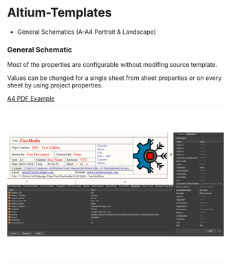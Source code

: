 # Altium-Templates
* General Schematics (A-A4 Portrait & Landscape)


### General Schematic
Most of the properties are configurable without modifing source template.

Values can be changed for a single sheet from sheet properties or on every sheet by using project properties.

[A4 PDF Example](https://github.com/FireDeveloper/Altium-Templates/blob/master/Schematic%20Templates/General/A4%20example.pdf)

![General Schematic](https://github.com/FireDeveloper/Altium-Templates/blob/master/Schematic%20Templates/General/HowToSetParameters.png?raw=true)
